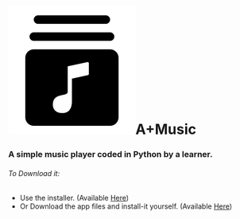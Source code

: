 # ![Icon](https://github.com/A-INDUSTRIES/A-Music/blob/master/.AppIcon.png)A+Music
### A simple music player coded in Python by a learner.
###### To Download it:
- Use the installer. (Available [Here](https://gitub.com/A-INDUSTRIES/A-Music/releases/latest))
- Or Download the app files and install-it yourself.  (Available [Here](https://gitub.com/A-INDUSTRIES/A-Music/releases/latest))
